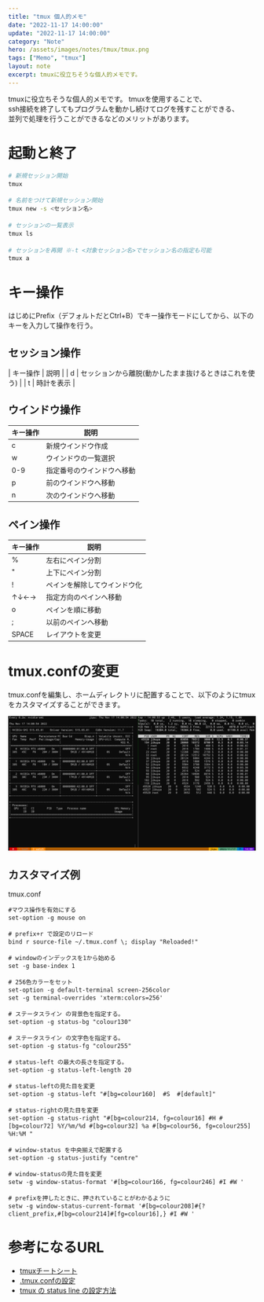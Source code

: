 ```yaml
---
title: "tmux 個人的メモ"
date: "2022-11-17 14:00:00"
update: "2022-11-17 14:00:00"
category: "Note"
hero: /assets/images/notes/tmux/tmux.png
tags: ["Memo", "tmux"]
layout: note
excerpt: tmuxに役立ちそうな個人的メモです。
---
```


tmuxに役立ちそうな個人的メモです。
tmuxを使用することで、  
ssh接続を終了してもプログラムを動かし続けてログを残すことができる、  
並列で処理を行うことができるなどのメリットがあります。

# 起動と終了

```bash
# 新規セッション開始
tmux

# 名前をつけて新規セッション開始
tmux new -s <セッション名>

# セッションの一覧表示
tmux ls

# セッションを再開 ※-t <対象セッション名>でセッション名の指定も可能
tmux a
```

# キー操作
はじめにPrefix（デフォルトだとCtrl+B）でキー操作モードにしてから、以下のキーを入力して操作を行う。

## セッション操作

| キー操作 | 説明 |
| d | セッションから離脱(動かしたまま抜けるときはこれを使う) |
| t | 時計を表示 |

## ウインドウ操作

| キー操作 | 説明 |
| - | - |
| c | 新規ウインドウ作成 |
| w | ウインドウの一覧選択 |
| 0-9 |  指定番号のウインドウへ移動|
| p | 前のウインドウへ移動 |
| n | 次のウインドウへ移動 |

## ペイン操作

| キー操作 | 説明 |
| - | - |
| % | 左右にペイン分割 |
| " | 上下にペイン分割 |
| ! | ペインを解除してウインドウ化 |
| ↑↓←→ | 指定方向のペインへ移動 |
| o | ペインを順に移動 |
| ; | 以前のペインへ移動 |
| SPACE | レイアウトを変更 |

# tmux.confの変更
tmux.confを編集し、ホームディレクトリに配置することで、以下のようにtmuxをカスタマイズすることができます。

![](/assets/images/notes/tmux/tmux.png)

## カスタマイズ例

tmux.conf
```config
#マウス操作を有効にする
set-option -g mouse on

# prefix+r で設定のリロード
bind r source-file ~/.tmux.conf \; display "Reloaded!"

# windowのインデックスを1から始める
set -g base-index 1

# 256色カラーをセット
set-option -g default-terminal screen-256color
set -g terminal-overrides 'xterm:colors=256'

# ステータスライン の背景色を指定する。
set-option -g status-bg "colour130"

# ステータスライン の文字色を指定する。
set-option -g status-fg "colour255"

# status-left の最大の長さを指定する。
set-option -g status-left-length 20

# status-leftの見た目を変更
set-option -g status-left "#[bg=colour160]  #S  #[default]"

# status-rightの見た目を変更
set-option -g status-right "#[bg=colour214, fg=colour16] #H #[bg=colour72] %Y/%m/%d #[bg=colour32] %a #[bg=colour56, fg=colour255] %H:%M "

# window-status を中央揃えで配置する
set-option -g status-justify "centre"

# window-statusの見た目を変更
setw -g window-status-format '#[bg=colour166, fg=colour246] #I #W '

# prefixを押したときに、押されていることがわかるように
setw -g window-status-current-format '#[bg=colour208]#{?client_prefix,#[bg=colour214]#[fg=colour16],} #I #W '
```

# 参考になるURL
- [tmuxチートシート](https://qiita.com/nmrmsys/items/03f97f5eabec18a3a18b)
- [.tmux.confの設定](https://qiita.com/youichiro/items/dd54c38c2f3873348c78)
- [tmux の status line の設定方法](https://qiita.com/nojima/items/9bc576c922da3604a72b)